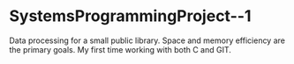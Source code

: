 SystemsProgrammingProject--1
============================

Data processing for a small public library. Space and memory efficiency are the primary goals. My first time working with both C and GIT.